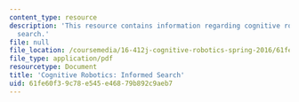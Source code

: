 ```yaml
---
content_type: resource
description: 'This resource contains information regarding cognitive robotics: Informed
  search.'
file: null
file_location: /coursemedia/16-412j-cognitive-robotics-spring-2016/61fe60f39c78e545e46879b892c9aeb7_MIT16_412JS16_Readings2P1.pdf
file_type: application/pdf
resourcetype: Document
title: 'Cognitive Robotics: Informed Search'
uid: 61fe60f3-9c78-e545-e468-79b892c9aeb7
---
```


